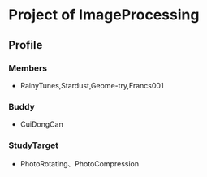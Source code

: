# Project of ImageProcessing

## Profile

### Members
- RainyTunes,Stardust,Geome-try,Francs001

### Buddy
- CuiDongCan

### StudyTarget
- PhotoRotating、PhotoCompression

###

